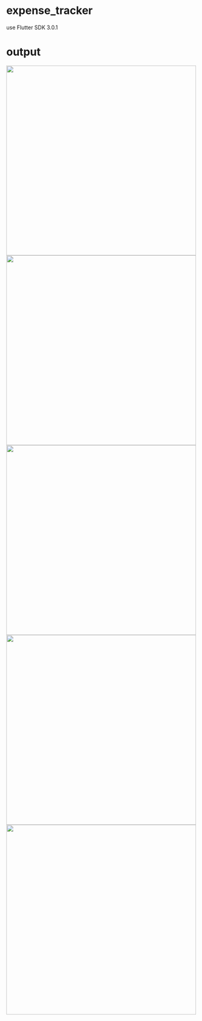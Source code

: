 # expense_tracker

use Flutter SDK 3.0.1

# output
<p float="left">
  <img src="https://user-images.githubusercontent.com/86337946/185799823-d6c24609-e9c5-41ae-b14c-497f3c88e1b7.png" height="500">
<img src="https://user-images.githubusercontent.com/86337946/185799685-5c93c5cf-df34-4dca-b3ec-2f2011492e48.png" height="500">
<img src="https://user-images.githubusercontent.com/86337946/185799845-47965e1b-2a63-4a9d-b5a7-d366de67ed9f.png" height="500">
  <img src="https://user-images.githubusercontent.com/86337946/185799878-d84fed21-dbee-40bf-8c24-e6489a33a78a.png" height="500">
    <img src="https://user-images.githubusercontent.com/86337946/185799923-31f13bf0-0fd1-4c9f-b78f-ee5d8e0b3e62.png" height="500">



  
 </p>

